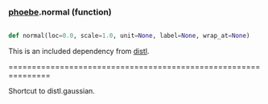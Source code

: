 ### [phoebe](phoebe.md).normal (function)


```py

def normal(loc=0.0, scale=1.0, unit=None, label=None, wrap_at=None)

```



This is an included dependency from [distl](https://distl.readthedocs.io).

===============================================================


Shortcut to distl.gaussian.


